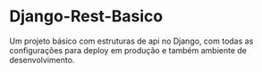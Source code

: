 # Django-Rest-Basico
Um projeto básico com estruturas de api no Django, com todas as configurações para deploy em produção e também ambiente de desenvolvimento.
